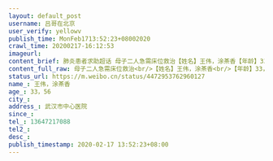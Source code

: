 ```yaml
---
layout: default_post
username: 吕哥在北京
user_verify: yellowv
publish_time: MonFeb1713:52:23+08002020
crawl_time: 20200217-16:12:53
imageurl: 
content_brief: 肺炎患者求助超话 母子二人急需床位救治【姓名】王伟，涂茶香【年龄】33，56【所在城市】【所在小区、社区】武汉市中心医院【患病时间】【联系方式】13647217088【其他紧急联系人】【病情描述】 【患者姓名】求助信息模板 病患情况（最新）：全家在武汉市中心医院交叉感染确诊新冠肺炎都 ...全文
content_full_raw: 母子二人急需床位救治<br/>【姓名】王伟，涂茶香<br/>【年龄】33，56<br/>【所在城市】<br/>【所在小区、社区】武汉市中心医院<br/>【患病时间】<br/>【联系方式】13647217088<br/>【其他紧急联系人】<br/>【病情描述】<br/>【患者姓名】求助信息模板<br/> 病患情况（最新）：全家在武汉市中心医院交叉感染确诊新冠肺炎都快三天了，核酸已检测，现在在医院无人看管，直至现在2020年2月17号中午12点零5分医院还没有安排床位，其父昨晚已去逝（拖死了），急切盼望救助<adata-url="http://t.cn/ELT0hke"href="http://weibo.com/p/1001018008611000000000000"data-hide=""><spanclass='url-icon'><imgstyle='width:1rem;height:1rem'src='https://h5.sinaimg.cn/upload/2015/09/25/3/timeline_card_small_location_default.png'></span><spanclass="surl-text">北京</span></a>
status_url: https://m.weibo.cn/status/4472953762960127
name_: 王伟，涂茶香
age_: 33，56
city_: 
address_: 武汉市中心医院
since_: 
tel_: 13647217088
tel2_: 
desc_: 
publish_timestamp: 2020-02-17 13:52:23+08:00
---
```

